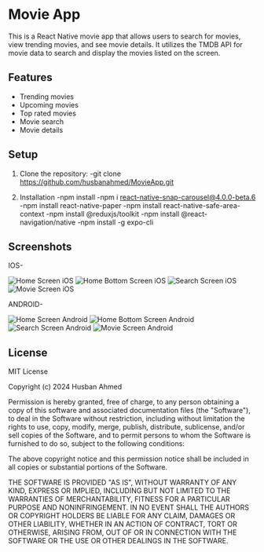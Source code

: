 # Movie App

This is a React Native movie app that allows users to search for movies, view trending movies, and see movie details. It utilizes the TMDB API for movie data to search and display the movies listed on the screen.

## Features

- Trending movies
- Upcoming movies
- Top rated movies
- Movie search
- Movie details

## Setup

1. Clone the repository:
   -git clone https://github.com/husbanahmed/MovieApp.git

2. Installation
   -npm install
   -npm i react-native-snap-carousel@4.0.0-beta.6
   -npm install react-native-paper
   -npm install react-native-safe-area-context
   -npm install @reduxjs/toolkit
   -npm install @react-navigation/native
   -npm install -g expo-cli

## Screenshots

IOS-

![Home Screen iOS](screenshots/screenshot_home_bottom_ios.png)
![Home Bottom Screen iOS](screenshots/screenshot_home_ios.png)
![Search Screen iOS](screenshots/screenshot_search_screen_ios.png)
![Movie Screen iOS](screenshots/screenshot_movie_screen_ios.png)

ANDROID-

![Home Screen Android](screenshots/screenshot_home_screen_android.png)
![Home Bottom Screen Android](screenshots/screenshot_home_bottom_screen_android.png)
![Search Screen Android](screenshots/screenshot_search_screen_android.png)
![Movie Screen Android](screenshots/screenshot_movie_screen_android.png)

## License

MIT License

Copyright (c) 2024 Husban Ahmed

Permission is hereby granted, free of charge, to any person obtaining a copy
of this software and associated documentation files (the "Software"), to deal
in the Software without restriction, including without limitation the rights
to use, copy, modify, merge, publish, distribute, sublicense, and/or sell
copies of the Software, and to permit persons to whom the Software is
furnished to do so, subject to the following conditions:

The above copyright notice and this permission notice shall be included in all
copies or substantial portions of the Software.

THE SOFTWARE IS PROVIDED "AS IS", WITHOUT WARRANTY OF ANY KIND, EXPRESS OR
IMPLIED, INCLUDING BUT NOT LIMITED TO THE WARRANTIES OF MERCHANTABILITY,
FITNESS FOR A PARTICULAR PURPOSE AND NONINFRINGEMENT. IN NO EVENT SHALL THE
AUTHORS OR COPYRIGHT HOLDERS BE LIABLE FOR ANY CLAIM, DAMAGES OR OTHER
LIABILITY, WHETHER IN AN ACTION OF CONTRACT, TORT OR OTHERWISE, ARISING FROM,
OUT OF OR IN CONNECTION WITH THE SOFTWARE OR THE USE OR OTHER DEALINGS IN THE
SOFTWARE.
